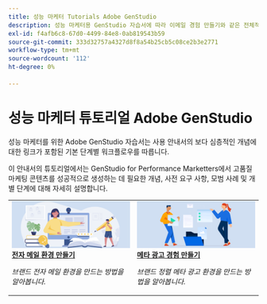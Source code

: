 ```yaml
---
title: 성능 마케터 Tutorials Adobe GenStudio
description: 성능 마케터용 GenStudio 자습서에 따라 이메일 경험 만들기와 같은 전체적인 프로세스를 완료하는 방법을 알아봅니다.
exl-id: f4afb6c8-67d0-4499-84e8-0ab819543b59
source-git-commit: 333d32757a4327d8f8a54b25cb5c08ce2b3e2771
workflow-type: tm+mt
source-wordcount: '112'
ht-degree: 0%

---
```


# 성능 마케터 튜토리얼 Adobe GenStudio

성능 마케터를 위한 Adobe GenStudio 자습서는 사용 안내서의 보다 심층적인 개념에 대한 링크가 포함된 기본 단계별 워크플로우를 따릅니다.

이 안내서의 튜토리얼에서는 GenStudio for Performance Marketters에서 고품질 마케팅 콘텐츠를 성공적으로 생성하는 데 필요한 개념, 사전 요구 사항, 모범 사례 및 개별 단계에 대해 자세히 설명합니다.

<table style="table-layout:fixed">
<td valign="top">
   <div>
      <a href="create-email-experience.md">
      <img alt="아이디어, 책, 연필, 컴퓨터" src="../assets/card-create-assets.png">
      <strong>전자 메일 환경 만들기</strong>
      </a>
   </div>
   <p>
      <em>브랜드 전자 메일 환경을 만드는 방법을 알아봅니다.</em>
   </p>
</td>
<td valign="top">
   <div>
      <a href="create-meta-ad.md">
      <img alt="아이디어, 책, 연필, 컴퓨터" src="../assets/card-manage-content.png">
      <strong>메타 광고 경험 만들기</strong>
      </a>
   </div>
   <p>
      <em>브랜드 정렬 메타 광고 환경을 만드는 방법을 알아봅니다.</em>
   </p>
</td><!-- 
<td valign="top">
   <div>
      <a href="create-email-experience.md">
      <img alt="Ideas, books, pencil, computer" src="../assets/card-create-assets.png">
      <strong>Create an email experience</strong>
      </a>
   </div>
   <p>
      <em>Learn how to create an on-brand Email experience.</em>
   </p>
</td> -->
</table>
